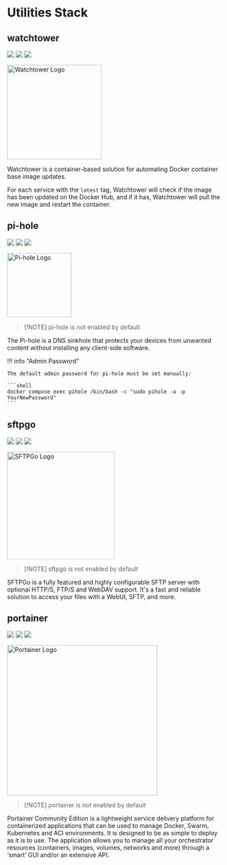 # Utilities Stack

## watchtower

[![](https://img.shields.io/static/v1?message=containrrr/watchtower&logo=docker&label=docker&color=blue)](https://hub.docker.com/r/containrrr/watchtower)
[![](https://img.shields.io/static/v1?message=containrrr/watchtower&logo=github&label=github)](https://github.com/containrrr/watchtower)
[![](https://img.shields.io/static/v1?message=containrrr.dev&logo=google+chrome&label=website&color=teal)](https://containrrr.dev/watchtower)

<img src="https://i.imgur.com/rQDP17g.png" width="220" alt="Watchtower Logo">

Watchtower is a container-based solution for automating Docker container base image updates.

For each service with the `latest` tag, Watchtower will check if the
image has been updated on the Docker Hub, and if it has, Watchtower will
pull the new image and restart the container.

## pi-hole

[![](https://img.shields.io/static/v1?message=pi-hole/pi-hole&logo=docker&label=docker&color=blue)](https://hub.docker.com/r/pihole/pihole)
[![](https://img.shields.io/static/v1?message=pi-hole/pi-hole&logo=github&label=github)](https://github.com/pi-hole/pi-hole)
[![](https://img.shields.io/static/v1?message=pi-hole.net&logo=google+chrome&label=website&color=teal)](https://pi-hole.net)

<img src="https://i.imgur.com/br5HOpz.png" width="150" alt="Pi-hole Logo">

> [!NOTE] pi-hole is not enabled by default

The Pi-hole is a DNS sinkhole that protects your devices from unwanted content without
installing any client-side software.

!!! info "Admin Password"

    The default admin password for pi-hole must be set manually:

    ```shell
    docker compose exec pihole /bin/bash -c "sudo pihole -a -p YourNewPassword"
    ```

## sftpgo

[![](https://img.shields.io/static/v1?message=drakkan/sftpgo&logo=docker&label=docker&color=blue)](https://hub.docker.com/r/drakkan/sftpgo)
[![](https://img.shields.io/static/v1?message=drakkan/sftpgo&logo=github&label=github)](https://github.com/drakkan/sftpgo)
[![](https://img.shields.io/static/v1?message=sftpgo.com&logo=google+chrome&label=website&color=teal)](https://sftpgo.com)

<img src="https://i.imgur.com/wgtgGWr.png" width="250" alt="SFTPGo Logo">

> [!NOTE] sftpgo is not enabled by default

SFTPGo is a fully featured and highly configurable SFTP server with optional HTTP/S, FTP/S and WebDAV support.
It's a fast and reliable solution to access your files with a WebUI, SFTP, and more.

## portainer

[![](https://img.shields.io/static/v1?message=portainer/portainer-ce&logo=docker&label=docker&color=blue)](https://hub.docker.com/r/portainer/portainer-ce)
[![](https://img.shields.io/static/v1?message=portainer/portainer&logo=github&label=github)](https://github.com/portainer/portainer)
[![](https://img.shields.io/static/v1?message=portainer.io&logo=google+chrome&label=website&color=teal)](https://www.portainer.io)

<img src="https://i.imgur.com/CybNVn6.png" width="350" alt="Portainer Logo">

> [!NOTE] portainer is not enabled by default

Portainer Community Edition is a lightweight service delivery platform for containerized applications
that can be used to manage Docker, Swarm, Kubernetes and ACI environments. It is designed to be as
simple to deploy as it is to use. The application allows you to manage all your orchestrator
resources (containers, images, volumes, networks and more) through a ‘smart’ GUI and/or
an extensive API.
